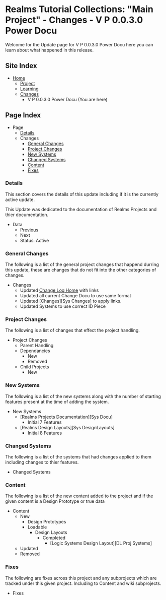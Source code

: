 [Page]:https://github.com/Ancient-Majik-Tech/Learn.Tutorial.Collections/blob/main/Changes/All/V%20P%200.0.3.0.md

[Page Home]:https://github.com/Ancient-Majik-Tech/Learn.Tutorial.Collections/blob/main/README.md
[Page Proj Home]:https://github.com/Ancient-Majik-Tech/Learn.Tutorial.Collections/blob/main/Project/ProjectHome.md
[Page Learn Home]:https://github.com/Ancient-Majik-Tech/Learn.Tutorial.Collections/blob/main/Learn/Learn_Home.md
[Page Changes Home]:https://github.com/Ancient-Majik-Tech/Learn.Tutorial.Collections/blob/main/Changes/ChangeLog.md

[Page Change Previous]:https://github.com/Ancient-Majik-Tech/Learn.Tutorial.Collections/blob/main/Changes/All/V%20P%200.0.2.0.md
[Page Change Next]:link

[Sec Details]:https://github.com/Ancient-Majik-Tech/Learn.Tutorial.Collections/blob/main/Changes/All/V%20P%200.0.3.0.md#details
[Sec General]:https://github.com/Ancient-Majik-Tech/Learn.Tutorial.Collections/blob/main/Changes/All/V%20P%200.0.3.0.md#general-changes
[Sec Proj]:https://github.com/Ancient-Majik-Tech/Learn.Tutorial.Collections/blob/main/Changes/All/V%20P%200.0.3.0.md#project-changes
[Sec NewSys]:https://github.com/Ancient-Majik-Tech/Learn.Tutorial.Collections/blob/main/Changes/All/V%20P%200.0.3.0.md#new-systems
[Sec ChangedSys]:https://github.com/Ancient-Majik-Tech/Learn.Tutorial.Collections/blob/main/Changes/All/V%20P%200.0.3.0.md#changed-systems
[Sec Content]:https://github.com/Ancient-Majik-Tech/Learn.Tutorial.Collections/blob/main/Changes/All/V%20P%200.0.3.0.md#content-changes
[Sec Fixes]:https://github.com/Ancient-Majik-Tech/Learn.Tutorial.Collections/blob/main/Changes/All/V%20P%200.0.3.0.md#fixes


# Realms Tutorial Collections: "Main Project" - Changes - V P 0.0.3.0 Power Docu

Welcome for the Update page for V P 0.0.3.0 Power Docu here you can learn about what happened in this release.

## Site Index

- [Home][Page Home]
	- [Project][Page Proj Home]
	- [Learning][Page Learn Home]
	- [Changes][Page Changes Home]
		- V P 0.0.3.0 Power Docu (You are here)

## Page Index

- Page
	- [Details][Sec Details]
	- Changes
		- [General Changes][Sec General]
		- [Project Changes][Sec Proj]
		- [New Systems][Sec NewSys]
		- [Changed Systems][Sec ChangedSys]
		- [Content][Sec Content]
		- [Fixes][Sec Fixes]

### Details

This section covers the details of this update including if it is the currently active update.

This Update was dedicated to the documentation of Realms Projects and thier documentation.

- Data
	- [Previous][Page Change Previous]
	- Next
	- Status: Active

### General Changes

The following is a list of the general project changes that happend durring this update, these are changes that do not fit into the other categories of changes.

- Changes
	- Updated [Change Log Home][Page Changes Home] with links
	- Updated all current Change Docu to use same format
	- Updated [Changes][Sys Changes] to apply links.
	- Updated Systems to use correct ID Piece

### Project Changes

The following is a list of changes that effect the project handling.

- Project Changes		
	- Parent Handling
	- Dependancies
		- New
		- Removed
	- Child Projects
		- New

### New Systems

The following is a list of the new systems along with the number of starting features present at the time of adding the system.

- New Systems
	- [Realms Projects Documentation][Sys Docu]
		- Initial 7 Features
	- [Realms Design Layouts][Sys DesignLayouts]
		- Initial 8 Features

### Changed Systems

The following is a list of the systems that had changes applied to them including changes to thier features.

- Changed Systems

### Content

The following is a list of the new content added to the project and if the given content is a Design Prototype or true data

- Content
	- New
		- Design Prototypes
		- Loadable
			- Design Layouts
				- Completed
					- [Logic Systems Design Layout][DL Proj Systems]
	- Updated
	- Removed

### Fixes

The following are fixes across this project and any subprojects which are tracked under this given project. Including to Content and wiki subprojects.

- Fixes
